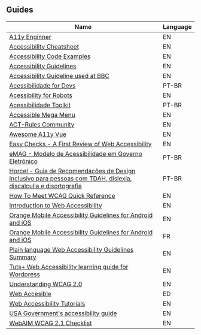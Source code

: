 ## Guides

| Name | Language |
|---   |---       |
| [A11y Enginner](https://a11yengineer.com/) | EN |
| [Accessibility Cheatsheet](https://moritzgiessmann.de/accessibility-cheatsheet/) | EN |
| [Accessibility Code Examples](https://github.com/appt-org/accessibility-code-examples) | EN |
| [Accessibility Guidelines](http://accessibility.voxmedia.com/) | EN |
| [Accessibility Guideline used at BBC](https://github.com/bbc/bbc-a11y/blob/master/guides/coverage.md) | EN |
| [Acessibilidade for Devs](https://github.com/acessibilidade-for-devs/acessibilidade-for-devs.github.io) | PT-BR |
| [Acessibility for Robots](https://bocoup.com/blog/accessibility-for-robots) | EN |
| [Acessibilidade Toolkit](https://github.com/acessibilidade/toolkit) | PT-BR |
| [Accessible Mega Menu](https://github.com/adobe-accessibility/Accessible-Mega-Menu) | EN |
| [ACT-Rules Community](https://act-rules.github.io/rules/) | EN |
| [Awesome A11y Vue](https://github.com/vue-a11y/awesome-a11y-vue) | EN |
| [Easy Checks - A First Review of Web Accessibility](http://www.w3.org/WAI/eval/preliminary.html) | EN |
| [eMAG - Modelo de Acessibilidade em Governo Eletrônico](http://emag.governoeletronico.gov.br/) | PT-BR |
| [Horcel -  Guia de Recomendações de Design Inclusivo para pessoas com TDAH, dislexia, discalculia e disortografia](https://horcel.wiki.br/)|PT-BR|
| [How To Meet WCAG Quick Reference](https://www.w3.org/WAI/WCAG21/quickref/) | EN |
| [Introduction to Web Accessibility](https://www.udacity.com/course/web-accessibility--ud891) | EN |
| [Orange Mobile Accessibility Guidelines for Android and iOS](https://a11y-guidelines.orange.com/en/mobile/) | EN |
| [Orange Mobile Accessibility Guidelines for Android and iOS](https://a11y-guidelines.orange.com/fr/mobile/) | FR |
| [Plain language Web Accessibility Guidelines Summary](https://www.web-accessibility.io/playbook) | EN |
| [Tuts+ Web Accessibility learning guide for Wordpress](http://code.tutsplus.com/series/accessibility--cms-799) | EN |
| [Understanding WCAG 2.0](https://www.w3.org/TR/UNDERSTANDING-WCAG20/) | EN |
| [Web Accesible](http://webaccesible.xyz/) | ED |
| [Web Accessibility Tutorials](http://www.w3.org/WAI/tutorials/) | EN |
| [USA Government's accessibility guide](https://accessibility.18f.gov/) | EN |
| [WebAIM WCAG 2.1 Checklist](https://webaim.org/standards/wcag/checklist) | EN |
